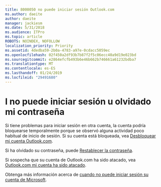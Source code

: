 ```yaml
---
title: 8000050 no puede iniciar sesión Outlook.com
ms.author: daeite
author: daeite
manager: jackiesm
ms.date: 5/31/2018
ms.audience: ITPro
ms.topic: article
ROBOTS: NOINDEX, NOFOLLOW
localization_priority: Priority
ms.assetid: 4dedba59-2b0a-4783-a97e-0cdacc5059ec
ms.openlocfilehash: 02f450a2df93b7b87f2f5c06ecc40a9d19e023bd
ms.sourcegitcommit: e2864efcfb493b6e46b662b746661a61232bdba7
ms.translationtype: MT
ms.contentlocale: es-ES
ms.lasthandoff: 01/24/2019
ms.locfileid: "29491680"
---
```

# <a name="i-cant-sign-in-or-forgot-my-password"></a>I no puede iniciar sesión u olvidado mi contraseña

Si tiene problemas para iniciar sesión en otra cuenta, la cuenta podría bloquearse temporalmente porque se observó alguna actividad poco habitual de inicio de sesión. Si su cuenta está bloqueada, vea [Desbloquear mi cuenta Outlook.com](https://go.microsoft.com/fwlink/p/?linkid=2001800&amp;clcid=0x409).
  
Si ha olvidado su contraseña, puede [Restablecer la contraseña](https://go.microsoft.com/fwlink/p/?linkid=841909).
  
Si sospecha que su cuenta de Outlook.com ha sido atacado, vea [Outlook.com mi cuenta ha sido atacado](https://go.microsoft.com/fwlink/p/?linkid=874366).
  
Obtenga más información acerca de [cuando no puede iniciar sesión su cuenta de Microsoft](https://go.microsoft.com/fwlink/p/?linkid=842227).
  

